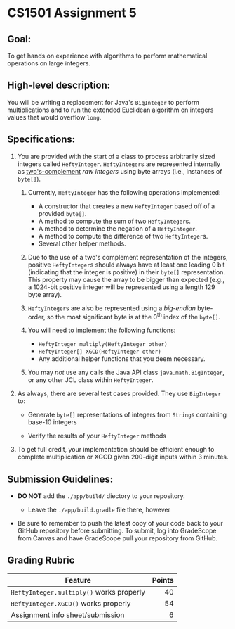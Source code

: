 # CS1501 Assignment 5


## Goal:
To get hands on experience with algorithms to perform mathematical operations
on large integers.


## High-level description:
You will be writing a replacement for Java's `BigInteger` to perform
multiplications and to run the extended Euclidean algorithm on integers values
that would overflow `long`.


## Specifications:
1. You are provided with the start of a class to process arbitrarily sized
	integers called `HeftyInteger`. `HeftyInteger`s are represented internally
	as [two's-complement](https://en.wikipedia.org/wiki/Two%27s_complement)
	_raw integers_ using byte arrays (i.e., instances of `byte[]`).

	1. Currently, `HeftyInteger` has the following operations implemented:

		* A constructor that creates a new `HeftyInteger` based off of a
			provided `byte[]`.
		*  A method to compute the sum of two `HeftyInteger`s.
		*  A method to determine the negation of a `HeftyInteger`.
		*  A method to compute the difference of two `HeftyInteger`s.
		*  Several other helper methods.

	1. Due to the use of a two's complement representation of the integers,
		positive `HeftyInteger`s should always have at least one leading 0 bit
		(indicating that the integer is positive) in their `byte[]`
		representation.  This property may cause the array to be bigger than
		expected (e.g., a 1024-bit positive integer will be represented using a
		length 129 byte array).

	1. `HeftyInteger`s are also be represented using a _big-endian_ byte-order,
		so the most significant byte is at the 0<sup>th</sup> index of the
		`byte[]`.

	1.  You will need to implement the following functions:
		*  `HeftyInteger multiply(HeftyInteger other)`
		*  `HeftyInteger[] XGCD(HeftyInteger other)`
		*  Any additional helper functions that you deem necessary.

	1. You may *not* use any calls the Java API class `java.math.BigInteger`,
		or any other JCL class within `HeftyInteger`.

1. As always, there are several test cases provided. They use `BigInteger` to:
	
	* Generate `byte[]` representations of integers from `String`s containing
		base-10 integers

	* Verify the results of your `HeftyInteger` methods

1. To get full credit, your implementation should be efficient enough to
	complete multiplication or XGCD given 200-digit inputs within 3 minutes.


## Submission Guidelines:
* **DO NOT** add the `./app/build/` diectory to your repository.
	* Leave the `./app/build.gradle` file there, however

* Be sure to remember to push the latest copy of your code back to your GitHub
	repository before submitting. To submit, log into GradeScope from Canvas and
	have GradeScope pull your repository from GitHub.


## Grading Rubric
| Feature | Points
| ------- | ------:
| `HeftyInteger.multiply()` works properly | 40
| `HeftyInteger.XGCD()` works properly | 54
| Assignment info sheet/submission | 6
